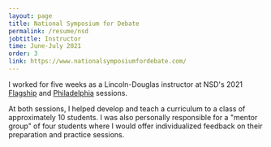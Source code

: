 ```yaml
---
layout: page
title: National Symposium for Debate
permalink: /resume/nsd
jobtitle: Instructor
time: June-July 2021
order: 3
link: https://www.nationalsymposiumfordebate.com/
---
```

I worked for five weeks as a Lincoln-Douglas instructor at NSD's 2021 <a href="https://www.nationalsymposiumfordebate.com/flagship">Flagship</a> and <a href="https://www.nationalsymposiumfordebate.com/philadelphia-lincoln-douglas">Philadelphia</a> sessions.

At both sessions, I helped develop and teach a curriculum to a class of approximately 10 students. I was also personally responsible for a "mentor group" of four students where I would offer individualized feedback on their preparation and practice sessions.